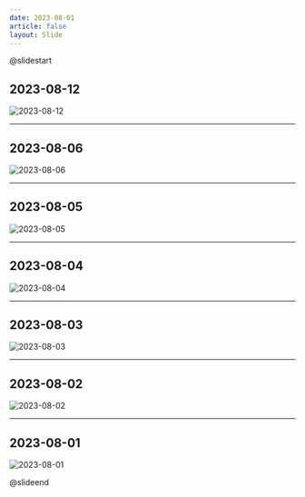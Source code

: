 ```yaml
---
date: 2023-08-01
article: false
layout: Slide
---
```


<!-- markdownlint-disable MD041 -->

@slidestart

## 2023-08-12

![2023-08-12](/cats/20230812.jpg)

<!-- .element: class="r-stretch" -->

---

## 2023-08-06

![2023-08-06](/cats/20230806.jpg)

<!-- .element: class="r-stretch" -->

---

## 2023-08-05

![2023-08-05](/cats/20230805.jpg)

<!-- .element: class="r-stretch" -->

---

## 2023-08-04

![2023-08-04](/cats/20230804.jpg)

<!-- .element: class="r-stretch" -->

---

## 2023-08-03

![2023-08-03](/cats/20230803.jpg)

<!-- .element: class="r-stretch" -->

---

## 2023-08-02

![2023-08-02](/cats/20230802.jpg)

<!-- .element: class="r-stretch" -->

---

## 2023-08-01

![2023-08-01](/cats/20230801.jpg)

<!-- .element: class="r-stretch" -->

@slideend
